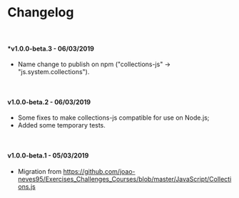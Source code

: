 ﻿# Changelog

&nbsp;

#### *v1.0.0-beta.3 - 06/03/2019

  - Name change to publish on npm ("collections-js" -> "js.system.collections").

&nbsp;

#### v1.0.0-beta.2 - 06/03/2019

  - Some fixes to make collections-js compatible for use on Node.js;
  - Added some temporary tests.

&nbsp;

#### v1.0.0-beta.1 - 05/03/2019

  - Migration from https://github.com/joao-neves95/Exercises_Challenges_Courses/blob/master/JavaScript/Collections.js
